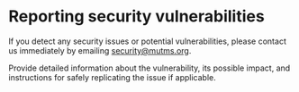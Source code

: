 # Reporting security vulnerabilities

If you detect any security issues or potential vulnerabilities,
please contact us immediately by emailing [security@mutms.org](mailto:security@mutms.org?subject=Security%20bug%20report).

Provide detailed information about the vulnerability, its possible impact,
and instructions for safely replicating the issue if applicable.
